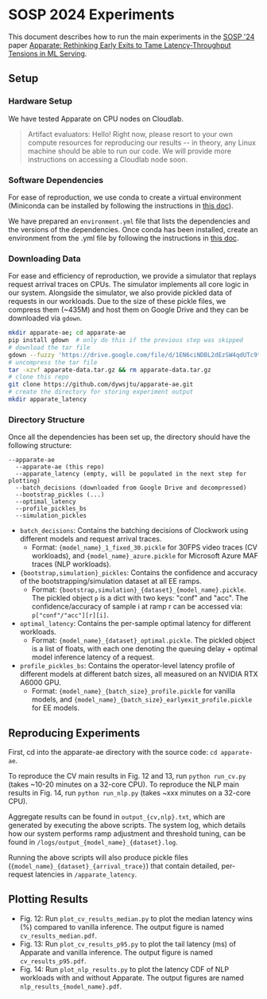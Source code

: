 # SOSP 2024 Experiments

This document describes how to run the main experiments in the [SOSP '24](https://sigops.org/s/conferences/sosp/2024/) paper [Apparate: Rethinking Early Exits to Tame Latency-Throughput Tensions in ML Serving](https://arxiv.org/abs/2312.05385).

## Setup

### Hardware Setup

We have tested Apparate on CPU nodes on Cloudlab. 

> Artifact evaluators: Hello! Right now, please resort to your own compute resources for reproducing our results -- in theory, any Linux machine should be able to run our code. We will provide more instructions on accessing a Cloudlab node soon.

### Software Dependencies

For ease of reproduction, we use conda to create a virtual environment (Miniconda can be installed by following the instructions in [this doc](https://docs.anaconda.com/miniconda/miniconda-install/)).

We have prepared an `environment.yml` file that lists the dependencies and the versions of the dependencies. Once conda has been installed, create an environment from the .yml file by following the instructions in [this doc](https://conda.io/projects/conda/en/latest/user-guide/tasks/manage-environments.html#creating-an-environment-from-an-environment-yml-file).


### Downloading Data

For ease and efficiency of reproduction, we provide a simulator that replays request arrival traces on CPUs. The simulator implements all core logic in our system. Alongside the simulator, we also provide pickled data of requests in our workloads. Due to the size of these pickle files, we compress them (~435M) and host them on Google Drive and they can be downloaded via `gdown`.

```bash
mkdir apparate-ae; cd apparate-ae
pip install gdown  # only do this if the previous step was skipped
# download the tar file
gdown --fuzzy 'https://drive.google.com/file/d/1EN6ciNDBL2dEzSW4qdUTc9t4vOYkzWD8/view?usp=sharing'
# uncompress the tar file
tar -xzvf apparate-data.tar.gz && rm apparate-data.tar.gz
# clone this repo
git clone https://github.com/dywsjtu/apparate-ae.git
# create the directory for storing experiment output
mkdir apparate_latency
```


### Directory Structure

Once all the dependencies has been set up, the directory should have the following structure:

```
--apparate-ae
  --apparate-ae (this repo)
  --apparate_latency (empty, will be populated in the next step for plotting)
  --batch_decisions (downloaded from Google Drive and decompressed)
  --bootstrap_pickles (...)
  --optimal_latency
  --profile_pickles_bs
  --simulation_pickles
```

- `batch_decisions`: Contains the batching decisions of Clockwork using different models and request arrival traces. 
  - Format: `{model_name}_1_fixed_30.pickle` for 30FPS video traces (CV workloads), and `{model_name}_azure.pickle` for Microsoft Azure MAF traces (NLP workloads).
- `{bootstrap,simulation}_pickles`: Contains the confidence and accuracy of the bootstrapping/simulation dataset at all EE ramps.
  - Format: `{bootstrap,simulation}_{dataset}_{model_name}.pickle`. The pickled object `p` is a dict with two keys: "conf" and "acc". The confidence/accuracy of sample i at ramp r can be accessed via: `p["conf"/"acc"][r][i]`.
- `optimal_latency`: Contains the per-sample optimal latency for different workloads.
  - Format: `{model_name}_{dataset}_optimal.pickle`. The pickled object is a list of floats, with each one denoting the queuing delay + optimal model inference latency of a request.
- `profile_pickles_bs`: Contains the operator-level latency profile of different models at different batch sizes, all measured on an NVIDIA RTX A6000 GPU.
  - Format: `{model_name}_{batch_size}_profile.pickle` for vanilla models, and `{model_name}_{batch_size}_earlyexit_profile.pickle` for EE models.

## Reproducing Experiments

First, cd into the apparate-ae directory with the source code: `cd apparate-ae`.

To reproduce the CV main results in Fig. 12 and 13, run `python run_cv.py` (takes ~10-20 minutes on a 32-core CPU). To reproduce the NLP main results in Fig. 14, run `python run_nlp.py` (takes ~xxx minutes on a 32-core CPU).

Aggregate results can be found in `output_{cv,nlp}.txt`, which are generated by executing the above scripts. The system log, which details how our system performs ramp adjustment and threshold tuning, can be found in `/logs/output_{model_name}_{dataset}.log`.

Running the above scripts will also produce pickle files (`{model_name}_{dataset}_{arrival_trace}`) that contain detailed, per-request latencies in `/apparate_latency`.

## Plotting Results

- Fig. 12: Run `plot_cv_results_median.py` to plot the median latency wins (%) compared to vanilla inference. The output figure is named `cv_results_median.pdf`.
- Fig. 13: Run `plot_cv_results_p95.py` to plot the tail latency (ms) of Apparate and vanilla inference. The output figure is named `cv_results_p95.pdf`.
- Fig. 14: Run `plot_nlp_results.py` to plot the latency CDF of NLP workloads with and without Apparate. The output figures are named `nlp_results_{model_name}.pdf`.


